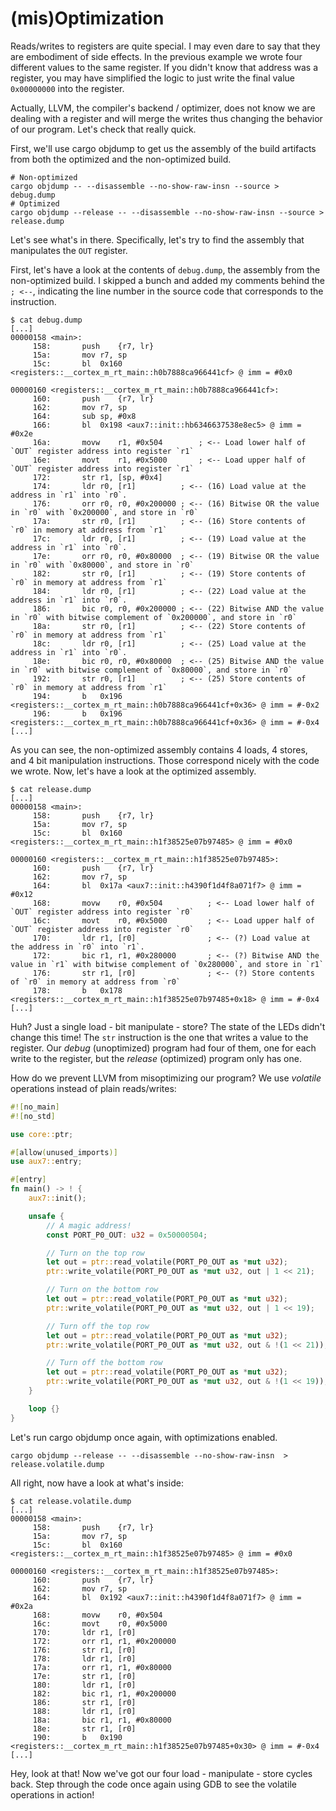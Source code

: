 # (mis)Optimization

Reads/writes to registers are quite special. I may even dare to say that they are embodiment of side
effects. In the previous example we wrote four different values to the same register. If you didn't
know that address was a register, you may have simplified the logic to just write the final value `0x00000000` into the register.

Actually, LLVM, the compiler's backend / optimizer, does not know we are dealing with a register and
will merge the writes thus changing the behavior of our program. Let's check that really quick.

First, we'll use cargo objdump to get us the assembly of the build artifacts from both the optimized and the non-optimized build.

```
# Non-optimized
cargo objdump -- --disassemble --no-show-raw-insn --source > debug.dump
# Optimized
cargo objdump --release -- --disassemble --no-show-raw-insn --source > release.dump
```

Let's see what's in there. Specifically, let's try to find the assembly that manipulates the `OUT` register.

First, let's have a look at the contents of `debug.dump`, the assembly from the non-optimized build.
I skipped a bunch and added my comments behind the `; <--`, indicating the line number in the source code that corresponds
to the instruction.

```
$ cat debug.dump
[...]
00000158 <main>:
     158:      	push	{r7, lr}
     15a:      	mov	r7, sp
     15c:      	bl	0x160 <registers::__cortex_m_rt_main::h0b7888ca966441cf> @ imm = #0x0

00000160 <registers::__cortex_m_rt_main::h0b7888ca966441cf>:
     160:      	push	{r7, lr}
     162:      	mov	r7, sp
     164:      	sub	sp, #0x8
     166:      	bl	0x198 <aux7::init::hb6346637538e8ec5> @ imm = #0x2e
     16a:      	movw	r1, #0x504        ; <-- Load lower half of `OUT` register address into register `r1`
     16e:      	movt	r1, #0x5000       ; <-- Load upper half of `OUT` register address into register `r1`
     172:      	str	r1, [sp, #0x4]
     174:      	ldr	r0, [r1]          ; <-- (16) Load value at the address in `r1` into `r0`.
     176:      	orr	r0, r0, #0x200000 ; <-- (16) Bitwise OR the value in `r0` with `0x200000`, and store in `r0`
     17a:      	str	r0, [r1]          ; <-- (16) Store contents of `r0` in memory at address from `r1`
     17c:      	ldr	r0, [r1]          ; <-- (19) Load value at the address in `r1` into `r0`.
     17e:      	orr	r0, r0, #0x80000  ; <-- (19) Bitwise OR the value in `r0` with `0x80000`, and store in `r0`
     182:      	str	r0, [r1]          ; <-- (19) Store contents of `r0` in memory at address from `r1`
     184:      	ldr	r0, [r1]          ; <-- (22) Load value at the address in `r1` into `r0`.
     186:      	bic	r0, r0, #0x200000 ; <-- (22) Bitwise AND the value in `r0` with bitwise complement of `0x200000`, and store in `r0`
     18a:      	str	r0, [r1]          ; <-- (22) Store contents of `r0` in memory at address from `r1`
     18c:      	ldr	r0, [r1]          ; <-- (25) Load value at the address in `r1` into `r0`.
     18e:      	bic	r0, r0, #0x80000  ; <-- (25) Bitwise AND the value in `r0` with bitwise complement of `0x80000`, and store in `r0`
     192:      	str	r0, [r1]          ; <-- (25) Store contents of `r0` in memory at address from `r1`
     194:      	b	0x196 <registers::__cortex_m_rt_main::h0b7888ca966441cf+0x36> @ imm = #-0x2
     196:      	b	0x196 <registers::__cortex_m_rt_main::h0b7888ca966441cf+0x36> @ imm = #-0x4
[...]
```

As you can see, the non-optimized assembly contains 4 loads, 4 stores, and 4 bit manipulation instructions.
Those correspond nicely with the code we wrote. Now, let's have a look at the optimized assembly.

```
$ cat release.dump
[...]
00000158 <main>:
     158:      	push	{r7, lr}
     15a:      	mov	r7, sp
     15c:      	bl	0x160 <registers::__cortex_m_rt_main::h1f38525e07b97485> @ imm = #0x0

00000160 <registers::__cortex_m_rt_main::h1f38525e07b97485>:
     160:      	push	{r7, lr}
     162:      	mov	r7, sp
     164:      	bl	0x17a <aux7::init::h4390f1d4f8a071f7> @ imm = #0x12
     168:      	movw	r0, #0x504          ; <-- Load lower half of `OUT` register address into register `r0`
     16c:      	movt	r0, #0x5000         ; <-- Load upper half of `OUT` register address into register `r0`
     170:      	ldr	r1, [r0]                ; <-- (?) Load value at the address in `r0` into `r1`.
     172:      	bic	r1, r1, #0x280000       ; <-- (?) Bitwise AND the value in `r1` with bitwise complement of `0x280000`, and store in `r1`
     176:      	str	r1, [r0]                ; <-- (?) Store contents of `r0` in memory at address from `r0`
     178:      	b	0x178 <registers::__cortex_m_rt_main::h1f38525e07b97485+0x18> @ imm = #-0x4
[...]
```

Huh? Just a single load - bit manipulate - store?
The state of the LEDs didn't change this time! The `str` instruction is the one that writes a value
to the register. Our *debug* (unoptimized) program had four of them, one for each write to the
register, but the *release* (optimized) program only has one.

How do we prevent LLVM from misoptimizing our program? We use *volatile* operations instead of plain
reads/writes:

``` rust
#![no_main]
#![no_std]

use core::ptr;

#[allow(unused_imports)]
use aux7::entry;

#[entry]
fn main() -> ! {
    aux7::init();

    unsafe {
        // A magic address!
        const PORT_P0_OUT: u32 = 0x50000504;

        // Turn on the top row
        let out = ptr::read_volatile(PORT_P0_OUT as *mut u32);
        ptr::write_volatile(PORT_P0_OUT as *mut u32, out | 1 << 21);

        // Turn on the bottom row
        let out = ptr::read_volatile(PORT_P0_OUT as *mut u32);
        ptr::write_volatile(PORT_P0_OUT as *mut u32, out | 1 << 19);

        // Turn off the top row
        let out = ptr::read_volatile(PORT_P0_OUT as *mut u32);
        ptr::write_volatile(PORT_P0_OUT as *mut u32, out & !(1 << 21));

        // Turn off the bottom row
        let out = ptr::read_volatile(PORT_P0_OUT as *mut u32);
        ptr::write_volatile(PORT_P0_OUT as *mut u32, out & !(1 << 19));
    }

    loop {}
}
```

Let's run cargo objdump once again, with optimizations enabled.

```
cargo objdump --release -- --disassemble --no-show-raw-insn  > release.volatile.dump
```

All right, now have a look at what's inside:

```
$ cat release.volatile.dump
[...]
00000158 <main>:
     158:      	push	{r7, lr}
     15a:      	mov	r7, sp
     15c:      	bl	0x160 <registers::__cortex_m_rt_main::h1f38525e07b97485> @ imm = #0x0

00000160 <registers::__cortex_m_rt_main::h1f38525e07b97485>:
     160:      	push	{r7, lr}
     162:      	mov	r7, sp
     164:      	bl	0x192 <aux7::init::h4390f1d4f8a071f7> @ imm = #0x2a
     168:      	movw	r0, #0x504
     16c:      	movt	r0, #0x5000
     170:      	ldr	r1, [r0]
     172:      	orr	r1, r1, #0x200000
     176:      	str	r1, [r0]
     178:      	ldr	r1, [r0]
     17a:      	orr	r1, r1, #0x80000
     17e:      	str	r1, [r0]
     180:      	ldr	r1, [r0]
     182:      	bic	r1, r1, #0x200000
     186:      	str	r1, [r0]
     188:      	ldr	r1, [r0]
     18a:      	bic	r1, r1, #0x80000
     18e:      	str	r1, [r0]
     190:      	b	0x190 <registers::__cortex_m_rt_main::h1f38525e07b97485+0x30> @ imm = #-0x4
[...]
```

Hey, look at that! Now we've got our four load - manipulate - store cycles back.
Step through the code once again using GDB to see the volatile operations in action!
